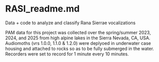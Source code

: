 # RASI_readme.md
Data + code to analyze and classify Rana Sierrae vocalizations


PAM data for this project was collected over the spring/summer 2023, 2024, and 2025 from high alpine lakes in the Sierra Nevada, CA, USA. Audiomoths (vrs 1.0.0, 1.1.0 & 1.2.0) were deplyoed in underwater case housing and attached to rocks so as to be fully submerged in the water. Recorders were set to record for 1 minute every 10 minutes. 
